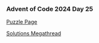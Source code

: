 ### Advent of Code 2024 Day 25

[Puzzle Page](https://adventofcode.com/2024/day/25)

[Solutions Megathread](https://www.reddit.com/r/adventofcode/comments/1hlu4ht/2024_day_25_solutions/)
